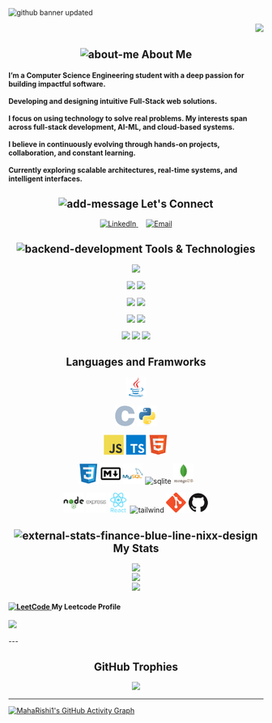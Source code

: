 ![github banner updated](https://github.com/user-attachments/assets/60e6fce5-687f-45b5-ba2a-8c183090003e)
<p align="right">
  <img src="https://komarev.com/ghpvc/?username=MahaRishi1&label=Profile%20views&color=0e75b6&style=flat" />
</p>
<h2 align="center"><img width="40" height="40" src="https://img.icons8.com/pulsar-gradient/48/about-me.png" alt="about-me"/> About Me</h2>
<h4 align="left">
I’m a Computer Science Engineering student with a deep passion for building impactful software.<br>
<br>Developing and designing intuitive Full-Stack web solutions.<br>
<br>I focus on using technology to solve real problems. My interests span across full-stack development, AI-ML, and cloud-based systems.<br>
<br>I believe in continuously evolving through hands-on projects, collaboration, and constant learning.<br>
<br>Currently exploring scalable architectures, real-time systems, and intelligent interfaces.<br>
</h4>


<h2 align="center"><img width="30" height="30" src="https://img.icons8.com/pulsar-color/48/add-message.png" alt="add-message"/> Let's Connect</h2>
<p align="center">
  <a href="https://linkedin.com/in/b-maharishi" target="_blank">
    <img src="https://cdn.jsdelivr.net/gh/devicons/devicon/icons/linkedin/linkedin-original.svg" alt="LinkedIn" width="40" height="40" />
  </a>
  &nbsp;&nbsp;&nbsp;
  <a href="mailto:maharishibx@gmail.com">
    <img src="https://cdn-icons-png.flaticon.com/512/732/732200.png" alt="Email" width="40" height="40" />
  </a>
</p>



<h2 align="center"><img width="30" height="30" src="https://img.icons8.com/pulsar-gradient/48/backend-development.png" alt="backend-development"/> Tools & Technologies</h2>
<p align="center">
  <img src="https://img.shields.io/badge/TensorFlow-%23FF6F00.svg?style=for-the-badge&logo=TensorFlow&logoColor=white"/>
</p>
<p align="center">
  <img src="https://img.shields.io/badge/scikit--learn-%23F7931E.svg?style=for-the-badge&logo=scikit-learn&logoColor=white"/>
  <img src="https://img.shields.io/badge/Keras-%23D00000.svg?style=for-the-badge&logo=Keras&logoColor=white"/>
</p>
<p align="center">
  <img src="https://img.shields.io/badge/OpenCV-%23white.svg?style=for-the-badge&logo=opencv&logoColor=white"/>
  <img src="https://img.shields.io/badge/numpy-%23013243.svg?style=for-the-badge&logo=numpy&logoColor=white"/>
</p>
<p align="center">
  <img src="https://img.shields.io/badge/Firebase-%23039BE5.svg?style=for-the-badge&logo=firebase"/>
  <img src="https://img.shields.io/badge/netlify-%23000000.svg?style=for-the-badge&logo=netlify&logoColor=#00C7B7"/>
</p>
<p align="center">
  <img src="https://img.shields.io/badge/Canva-%2300C4CC.svg?style=for-the-badge&logo=Canva&logoColor=white"/>
  <img src="https://img.shields.io/badge/Adobe%20Lightroom-31A8FF.svg?style=for-the-badge&logo=Adobe%20Lightroom&logoColor=white"/>
  <img src="https://img.shields.io/badge/Figma-%23F24E1E.svg?style=for-the-badge&logo=figma&logoColor=white"/>
</p>


<h2 align="center">Languages and Framworks</h2>
<p align="center">
  <img src="https://raw.githubusercontent.com/devicons/devicon/master/icons/java/java-original.svg" alt="java" width="40" height="40"/>
</p>
<p align="center">
  <img src="https://raw.githubusercontent.com/devicons/devicon/master/icons/c/c-original.svg" alt="c" width="40" height="40"/>
  <img src="https://raw.githubusercontent.com/devicons/devicon/master/icons/python/python-original.svg" alt="python" width="40" height="40"/>
</p>
<p align="center">
  <img src="https://raw.githubusercontent.com/devicons/devicon/master/icons/javascript/javascript-original.svg" alt="javascript" width="40" height="40"/>
  <img src="https://raw.githubusercontent.com/devicons/devicon/master/icons/typescript/typescript-original.svg" alt="typescript" width="40" height="40"/>
  <img src="https://raw.githubusercontent.com/devicons/devicon/master/icons/html5/html5-original.svg" alt="html5" width="40" height="40"/>
</p>
<p align="center">
  <img src="https://raw.githubusercontent.com/devicons/devicon/master/icons/css3/css3-original.svg" alt="css3" width="40" height="40"/>
  <img src="https://raw.githubusercontent.com/devicons/devicon/master/icons/markdown/markdown-original.svg" alt="markdown" width="40" height="40"/>
  <img src="https://raw.githubusercontent.com/devicons/devicon/master/icons/mysql/mysql-original-wordmark.svg" alt="mysql" width="40" height="40"/>
  <img src="https://www.vectorlogo.zone/logos/sqlite/sqlite-icon.svg" alt="sqlite" width="40" height="40"/>
  <img src="https://raw.githubusercontent.com/devicons/devicon/master/icons/mongodb/mongodb-original-wordmark.svg" alt="mongodb" width="40" height="40"/>
</p>
<p align="center">
  <img src="https://raw.githubusercontent.com/devicons/devicon/master/icons/nodejs/nodejs-original-wordmark.svg" alt="nodejs" width="40" height="40"/>
  <img src="https://raw.githubusercontent.com/devicons/devicon/master/icons/express/express-original-wordmark.svg" alt="express" width="40" height="40"/>
  <img src="https://raw.githubusercontent.com/devicons/devicon/master/icons/react/react-original-wordmark.svg" alt="react" width="40" height="40"/>
  <img src="https://www.vectorlogo.zone/logos/tailwindcss/tailwindcss-icon.svg" alt="tailwind" width="40" height="40"/>
  <img src="https://raw.githubusercontent.com/devicons/devicon/master/icons/git/git-original.svg" alt="git" width="40" height="40"/>
  <img src="https://raw.githubusercontent.com/devicons/devicon/master/icons/github/github-original.svg" alt="github" width="40" height="40"/>
</p>

<h2 align="center"><img width="30" height="30" src="https://img.icons8.com/external-blue-line-nixx-design/24/external-stats-finance-blue-line-nixx-design.png" alt="external-stats-finance-blue-line-nixx-design"/> My Stats</h2>
<p align="center">
  <img src="https://github-readme-stats.vercel.app/api?username=MahaRishi1&theme=react&hide_border=true&include_all_commits=false&count_private=false" />
  <br/>
  <img src="https://nirzak-streak-stats.vercel.app/?user=MahaRishi1&theme=react&hide_border=true" />
  <br/>
  <img src="https://github-readme-stats.vercel.app/api/top-langs/?username=MahaRishi1&theme=react&hide_border=true&include_all_commits=false&count_private=false&layout=compact" />
  <br/>
  <h4 align="left">
    <a href="https://leetcode.com/MahaRishi01/" target="_blank">
      <img src="https://github.com/user-attachments/assets/35e360d2-ff87-4360-93af-c89a0f437f9f" alt="LeetCode" width="30" height="30" />
    </a>
    My Leetcode Profile
  </h4>
  <img src="https://leetcard.jacoblin.cool/Maharishi01?theme=catppuccinMocha&font=Josefin%20Sans&ext=heatmap" />
</p>
---


<h2 align="center">GitHub Trophies</h2>
<p align="center">
  <img src="https://github-profile-trophy.vercel.app/?username=MahaRishi1&theme=react&no-frame=true&no-bg=true&margin-w=4" />
</p>

---

[![MahaRishi1's GitHub Activity Graph](https://github-readme-activity-graph.vercel.app/graph?username=MahaRishi1&theme=react-dark&area=true&hide_border=true)](https://github.com/ashutosh00710/github-readme-activity-graph)


